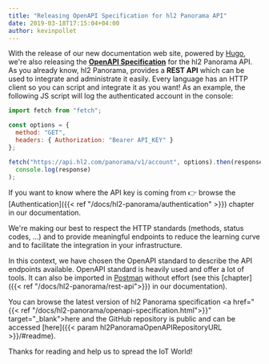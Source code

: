 ```yaml
---
title: "Releasing OpenAPI Specification for hl2 Panorama API"
date: 2019-03-18T17:15:04+04:00
author: kevinpollet
---
```


With the release of our new documentation web site, powered by [Hugo](https://gohugo.io), we're also releasing the [**OpenAPI Specification**](https://github.com/OAI/OpenAPI-Specification#readme) for the hl2 Panorama API. As you already know, hl2 Panorama, provides a **REST API** which can be used to integrate and administrate it easily. Every language has an HTTP client so you can script and integrate it as you want! As an example, the following JS script will log the authenticated account in the console:

```js
import fetch from "fetch";

const options = {
  method: "GET",
  headers: { Authorization: "Bearer API_KEY" }
};

fetch("https://api.hl2.com/panorama/v1/account", options).then(response =>
  console.log(response)
);
```

If you want to know where the API key is coming from 👉 browse the [Authentication]({{< ref "/docs/hl2-panorama/authentication" >}}) chapter in our documentation.

We're making our best to respect the HTTP standards (methods, status codes, ...) and to provide meaningful endpoints to reduce the learning curve and to facilitate the integration in your infrastructure.

In this context, we have chosen the OpenAPI standard to describe the API endpoints available. OpenAPI standard is heavily used and offer a lot of tools. It can also be imported in [Postman](https://www.getpostman.com/) without effort (see this [chapter]({{< ref "/docs/hl2-panorama/rest-api">}}) in our documentation).

You can browse the latest version of hl2 Panorama specification <a href="{{< ref "/docs/hl2-panorama/openapi-specification.html">}}" target="\_blank">here</a> and the GitHub repository is public and can be accessed [here]({{< param hl2PanoramaOpenAPIRepositoryURL >}}/#readme).

Thanks for reading and help us to spread the IoT World!

